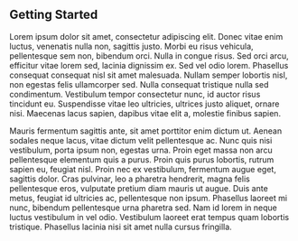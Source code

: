 ## Getting Started

Lorem ipsum dolor sit amet, consectetur adipiscing elit. Donec vitae enim luctus, venenatis nulla non, sagittis justo. Morbi eu risus vehicula, pellentesque sem non, bibendum orci. Nulla in congue risus. Sed orci arcu, efficitur vitae lorem sed, lacinia dignissim ex. Sed vel odio lorem. Phasellus consequat consequat nisl sit amet malesuada. Nullam semper lobortis nisl, non egestas felis ullamcorper sed. Nulla consequat tristique nulla sed condimentum. Vestibulum tempor consectetur nunc, id auctor risus tincidunt eu. Suspendisse vitae leo ultricies, ultrices justo aliquet, ornare nisi. Maecenas lacus sapien, dapibus vitae elit a, molestie finibus sapien.

Mauris fermentum sagittis ante, sit amet porttitor enim dictum ut. Aenean sodales neque lacus, vitae dictum velit pellentesque ac. Nunc quis nisi vestibulum, porta ipsum non, egestas urna. Proin eget massa non arcu pellentesque elementum quis a purus. Proin quis purus lobortis, rutrum sapien eu, feugiat nisl. Proin nec ex vestibulum, fermentum augue eget, sagittis dolor. Cras pulvinar, leo a pharetra hendrerit, magna felis pellentesque eros, vulputate pretium diam mauris ut augue. Duis ante metus, feugiat id ultricies ac, pellentesque non ipsum. Phasellus laoreet mi nunc, bibendum pellentesque urna pharetra sed. Nam id lorem in neque luctus vestibulum in vel odio. Vestibulum laoreet erat tempus quam lobortis tristique. Phasellus lacinia nisi sit amet nulla cursus fringilla.
